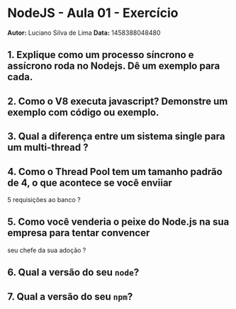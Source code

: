 # NodeJS - Aula 01 - Exercício
**Autor:** Luciano Silva de Lima
**Data:** 1458388048480

## 1. Explique como um processo síncrono e assícrono roda no Nodejs. Dê um exemplo para cada.
## 2. Como o V8 executa javascript? Demonstre um exemplo com código ou exemplo.
## 3. Qual a diferença entre um sistema single para um multi-thread ?
## 4. Como o Thread Pool tem um tamanho padrão de 4, o que acontece se você enviiar 
5 requisições ao banco ? 
## 5. Como você venderia o peixe do Node.js na sua empresa para tentar convencer
seu chefe da sua adoção ?
## 6. Qual a versão do seu `node`?
## 7. Qual a versão do seu `npm`?
